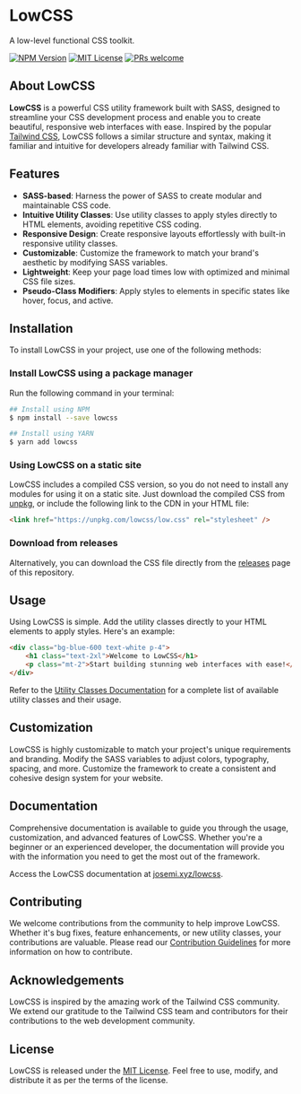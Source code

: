 # LowCSS

A low-level functional CSS toolkit.

[![NPM Version](https://badgen.net/npm/v/lowcss)](https://npm.im/lowcss)
[![MIT License](https://badgen.net/github/license/jmjuanes/lowcss)](https://github.com/jmjuanes/lowcss)
[![PRs welcome](https://badgen.net/badge/PR/Welcome/green)](https://github.com/jmjuanes/lowcss)

## About LowCSS

**LowCSS** is a powerful CSS utility framework built with SASS, designed to streamline your CSS development process and enable you to create beautiful, responsive web interfaces with ease. Inspired by the popular [Tailwind CSS](https://www.tailwindcss.com), LowCSS follows a similar structure and syntax, making it familiar and intuitive for developers already familiar with Tailwind CSS.

## Features

- **SASS-based**: Harness the power of SASS to create modular and maintainable CSS code.
- **Intuitive Utility Classes**: Use utility classes to apply styles directly to HTML elements, avoiding repetitive CSS coding.
- **Responsive Design**: Create responsive layouts effortlessly with built-in responsive utility classes.
- **Customizable**: Customize the framework to match your brand's aesthetic by modifying SASS variables.
- **Lightweight**: Keep your page load times low with optimized and minimal CSS file sizes.
- **Pseudo-Class Modifiers**: Apply styles to elements in specific states like hover, focus, and active.

## Installation

To install LowCSS in your project, use one of the following methods:

### Install LowCSS using a package manager

Run the following command in your terminal:

```bash
## Install using NPM
$ npm install --save lowcss

## Install using YARN
$ yarn add lowcss
```

### Using LowCSS on a static site

LowCSS includes a compiled CSS version, so you do not need to install any modules for using it on a static site. Just download the compiled CSS from [unpkg](https://unpkg.com/lowcss/low.css), or include the following link to the CDN in your HTML file:

```html
<link href="https://unpkg.com/lowcss/low.css" rel="stylesheet" />
```

### Download from releases

Alternatively, you can download the CSS file directly from the [releases](https://github.com/jmjuanes/lowcss/releases) page of this repository.


## Usage

Using LowCSS is simple. Add the utility classes directly to your HTML elements to apply styles. Here's an example:

```html
<div class="bg-blue-600 text-white p-4">
    <h1 class="text-2xl">Welcome to LowCSS</h1>
    <p class="mt-2">Start building stunning web interfaces with ease!</p>
</div>
``` 

Refer to the [Utility Classes Documentation](https://www.josemi.xyz/lowcss/#utilities) for a complete list of available utility classes and their usage.

## Customization

LowCSS is highly customizable to match your project's unique requirements and branding. Modify the SASS variables to adjust colors, typography, spacing, and more. Customize the framework to create a consistent and cohesive design system for your website.

## Documentation

Comprehensive documentation is available to guide you through the usage, customization, and advanced features of LowCSS. Whether you're a beginner or an experienced developer, the documentation will provide you with the information you need to get the most out of the framework.

Access the LowCSS documentation at [josemi.xyz/lowcss](https://www.josemi.xyz/lowcss).

## Contributing

We welcome contributions from the community to help improve LowCSS. Whether it's bug fixes, feature enhancements, or new utility classes, your contributions are valuable. Please read our [Contribution Guidelines](./CONTRIBUTING.md) for more information on how to contribute.

## Acknowledgements

LowCSS is inspired by the amazing work of the Tailwind CSS community. We extend our gratitude to the Tailwind CSS team and contributors for their contributions to the web development community.

## License

LowCSS is released under the [MIT License](https://github.com/jmjuanes/lowcss/blob/main/LICENSE). Feel free to use, modify, and distribute it as per the terms of the license.
